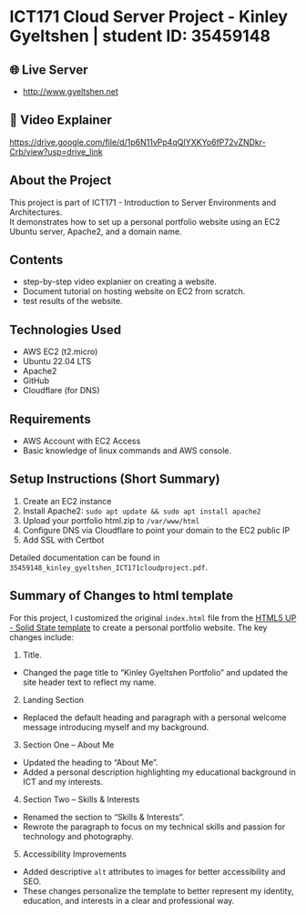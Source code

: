 # ICT171 Cloud Server Project - Kinley Gyeltshen | student ID: 35459148 

## 🌐 Live Server
- http://www.gyeltshen.net

## 🎥 Video Explainer
https://drive.google.com/file/d/1p6N11vPp4qQIYXKYo6fP72vZNDkr-Crb/view?usp=drive_link 

## About the Project
This project is part of ICT171 - Introduction to Server Environments and Architectures.  
It demonstrates how to set up a personal portfolio website using an EC2 Ubuntu server, Apache2, and a domain name.

## Contents
- step-by-step video explanier on creating a website.
- Document tutorial on hosting website on EC2 from scratch.
- test results of the website.  

## Technologies Used
- AWS EC2 (t2.micro)
- Ubuntu 22.04 LTS
- Apache2
- GitHub
- Cloudflare (for DNS)

## Requirements 
- AWS Account with EC2 Access
- Basic knowledge of linux commands and AWS console. 

## Setup Instructions (Short Summary)
1. Create an EC2 instance
2. Install Apache2: `sudo apt update && sudo apt install apache2`
3. Upload your portfolio html.zip to `/var/www/html`
4. Configure DNS via Cloudflare to point your domain to the EC2 public IP
5. Add SSL with Certbot

Detailed documentation can be found in `35459148_kinley_gyeltshen_ICT171cloudproject.pdf`.


## Summary of Changes to html template
For this project, I customized the original `index.html` file from the [HTML5 UP - Solid State template](https://html5up.net/solid-state ) to create a personal portfolio website. The key changes include:
1. Title.
- Changed the page title to “Kinley Gyeltshen Portfolio” and updated the site header text to reflect my name.
2. Landing Section 
- Replaced the default heading and paragraph with a personal welcome message introducing myself and my background.
3. Section One – About Me
- Updated the heading to “About Me”.
- Added a personal description highlighting my educational background in ICT and my interests.
4. Section Two – Skills & Interests
- Renamed the section to “Skills & Interests”.
-  Rewrote the paragraph to focus on my technical skills and passion for technology and photography.
5. Accessibility Improvements
- Added descriptive `alt` attributes to images for better accessibility and SEO.
- These changes personalize the template to better represent my identity, education, and interests in a clear and professional way.


